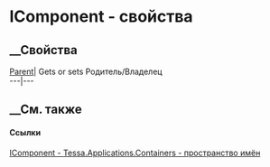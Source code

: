 # IComponent - свойства
##  __Свойства
[Parent](P_Tessa_Applications_Containers_IComponent_Parent.htm)|  Gets or sets
Родитель/Владелец  
---|---  
## __См. также
#### Ссылки
[IComponent - ](T_Tessa_Applications_Containers_IComponent.htm)
[Tessa.Applications.Containers - пространство
имён](N_Tessa_Applications_Containers.htm)
